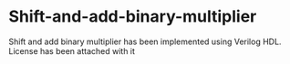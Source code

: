 # Shift-and-add-binary-multiplier
Shift and add binary multiplier has been implemented using Verilog HDL. License has been attached with it
